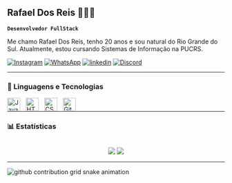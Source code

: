## Rafael Dos Reis 👨🏻‍💻

**`Desenvolvedor FullStack`**

Me chamo Rafael Dos Reis, tenho 20 anos e sou natural do Rio Grande do Sul.  Atualmente, estou cursando Sistemas de Informação na PUCRS. 


[![Instagram](https://img.shields.io/badge/Instagram-E4405F?style=for-the-badge&logo=instagram&logoColor=white)](https://isntagram.com/rafael__rreis)
[![WhatsApp](https://img.shields.io/badge/WhatsApp-25D366?style=for-the-badge&logo=whatsapp&logoColor=white)](https://web.whatsapp.com/54996333879)
[![linkedin](https://img.shields.io/badge/LinkedIn-0077B5?style=for-the-badge&logo=linkedin&logoColor=white)](https://www.linkedin.com/in/rafael-dos-reis-a476052b7)
[![Discord](https://img.shields.io/badge/Discord-7289DA?style=for-the-badge&logo=discord&logoColor=white)](https://discord.gg/V8J9ysb6)



---

### 🧰 Linguagens e Tecnologias
<img align="left" alt="Java" width="30px" style="padding-right:10px;" src="https://cdn.jsdelivr.net/gh/devicons/devicon/icons/java/java-original.svg"/>
<img align="left" alt="HTML" width="30px" style="padding-right:10px;" src="https://cdn.jsdelivr.net/gh/devicons/devicon/icons/html5/html5-plain.svg" />
<img align="left" alt="CSS" width="30px" style="padding-right:10px;" src="https://cdn.jsdelivr.net/gh/devicons/devicon/icons/css3/css3-plain.svg" />
<img align="left" alt="GitHub" width="30px" style="padding-right:10px;" src="https://cdn.jsdelivr.net/gh/devicons/devicon/icons/github/github-original.svg" />
<br />

---
### 📊 Estatísticas

<div style="text-align: center;" align="center">
  
  <br>
  <img src="https://github-readme-stats.vercel.app/api?username=RafaelReis22&show_icons=true&theme=radical">

  <a href="https://github.com/mari4souza/github-readme-stats">
    <img src="https://github-readme-stats.vercel.app/api/top-langs/?username=anuraghazra&layout=compact&theme=radical">
  </a>
</div>


---


<picture align="center">
  <source media="(prefers-color-scheme: dark)" srcset="https://raw.githubusercontent.com/RafaelReis22/RafaelReis22/output/github-contribution-grid-snake-dark.svg">
  <source media="(prefers-color-scheme: light)" srcset="https://raw.githubusercontent.com/RafaelReis22/RafaelReis22/output/github-contribution-grid-snake-dark.svg">
  <img align="center" alt="github contribution grid snake animation" src="https://raw.githubusercontent.com/RafaelReis22/RafaelReis22/output/github-contribution-grid-snake.svg">
</picture>
